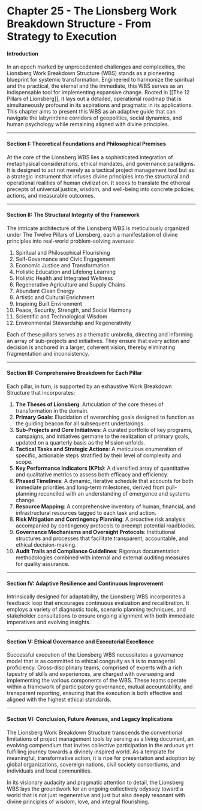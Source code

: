 # Chapter 25 - The Lionsberg Work Breakdown Structure - From Strategy to Execution

#### Introduction

In an epoch marked by unprecedented challenges and complexities, the Lionsberg Work Breakdown Structure (WBS) stands as a pioneering blueprint for systemic transformation. Engineered to harmonize the spiritual and the practical, the eternal and the immediate, this WBS serves as an indispensable tool for implementing expansive change. Rooted in [[The 12 Pillars of Lionsberg]], it lays out a detailed, operational roadmap that is simultaneously profound in its aspirations and pragmatic in its applications. This chapter aims to present this WBS as an adaptive guide that can navigate the labyrinthine corridors of geopolitics, social dynamics, and human psychology while remaining aligned with divine principles.

---

#### Section I: Theoretical Foundations and Philosophical Premises

At the core of the Lionsberg WBS lies a sophisticated integration of metaphysical considerations, ethical mandates, and governance paradigms. It is designed to act not merely as a tactical project management tool but as a strategic instrument that infuses divine principles into the structural and operational realities of human civilization. It seeks to translate the ethereal precepts of universal justice, wisdom, and well-being into concrete policies, actions, and measurable outcomes.

---

#### Section II: The Structural Integrity of the Framework

The intricate architecture of the Lionsberg WBS is meticulously organized under The Twelve Pillars of Lionsberg, each a manifestation of divine principles into real-world problem-solving avenues:

1. Spiritual and Philosophical Flourishing
2. Self-Governance and Civic Engagement
3. Economic Justice and Transformation
4. Holistic Education and Lifelong Learning
5. Holistic Health and Integrated Wellness
6. Regenerative Agriculture and Supply Chains
7. Abundant Clean Energy
8. Artistic and Cultural Enrichment
9. Inspiring Built Environment
10. Peace, Security, Strength, and Social Harmony
11. Scientific and Technological Wisdom
12. Environmental Stewardship and Regenerativity

Each of these pillars serves as a thematic umbrella, directing and informing an array of sub-projects and initiatives. They ensure that every action and decision is anchored in a larger, coherent vision, thereby eliminating fragmentation and inconsistency.

---

#### Section III: Comprehensive Breakdown for Each Pillar

Each pillar, in turn, is supported by an exhaustive Work Breakdown Structure that incorporates:

1. **The Theses of Lionsberg**: Articulation of the core theses of transformation in the domain. 
2. **Primary Goals**: Elucidation of overarching goals designed to function as the guiding beacon for all subsequent undertakings.
3. **Sub-Projects and Core Initiatives**: A curated portfolio of key programs, campaigns, and initiatives germane to the realization of primary goals, updated on a quarterly basis as the Mission unfolds.
4. **Tactical Tasks and Strategic Actions**: A meticulous enumeration of specific, actionable steps stratified by their level of complexity and scope.
5. **Key Performance Indicators (KPIs)**: A diversified array of quantitative and qualitative metrics to assess both efficacy and efficiency.
6. **Phased Timelines**: A dynamic, iterative schedule that accounts for both immediate priorities and long-term milestones, derived from pull-planning reconciled with an understanding of emergence and systems change.
7. **Resource Mapping**: A comprehensive inventory of human, financial, and infrastructural resources tagged to each task and action.
8. **Risk Mitigation and Contingency Planning**: A proactive risk analysis accompanied by contingency protocols to preempt potential roadblocks.
9. **Governance Mechanisms and Oversight Protocols**: Institutional structures and processes that facilitate transparent, accountable, and ethical decision-making.
10. **Audit Trails and Compliance Guidelines**: Rigorous documentation methodologies combined with internal and external auditing measures for quality assurance.

---

#### Section IV: Adaptive Resilience and Continuous Improvement

Intrinsically designed for adaptability, the Lionsberg WBS incorporates a feedback loop that encourages continuous evaluation and recalibration. It employs a variety of diagnostic tools, scenario planning techniques, and stakeholder consultations to ensure ongoing alignment with both immediate imperatives and evolving insights.

---

#### Section V: Ethical Governance and Executorial Excellence

Successful execution of the Lionsberg WBS necessitates a governance model that is as committed to ethical congruity as it is to managerial proficiency. Cross-disciplinary teams, comprised of experts with a rich tapestry of skills and experiences, are charged with overseeing and implementing the various components of the WBS. These teams operate within a framework of participatory governance, mutual accountability, and transparent reporting, ensuring that the execution is both effective and aligned with the highest ethical standards.

---

#### Section VI: Conclusion, Future Avenues, and Legacy Implications

The Lionsberg Work Breakdown Structure transcends the conventional limitations of project management tools by serving as a living document, an evolving compendium that invites collective participation in the arduous yet fulfilling journey towards a divinely inspired world. As a template for meaningful, transformative action, it is ripe for presentation and adoption by global organizations, sovereign nations, civil society consortiums, and individuals and local communities.

In its visionary audacity and pragmatic attention to detail, the Lionsberg WBS lays the groundwork for an ongoing collectively odyssey toward a world that is not just regenerative and just but also deeply resonant with divine principles of wisdom, love, and integral flourishing.

